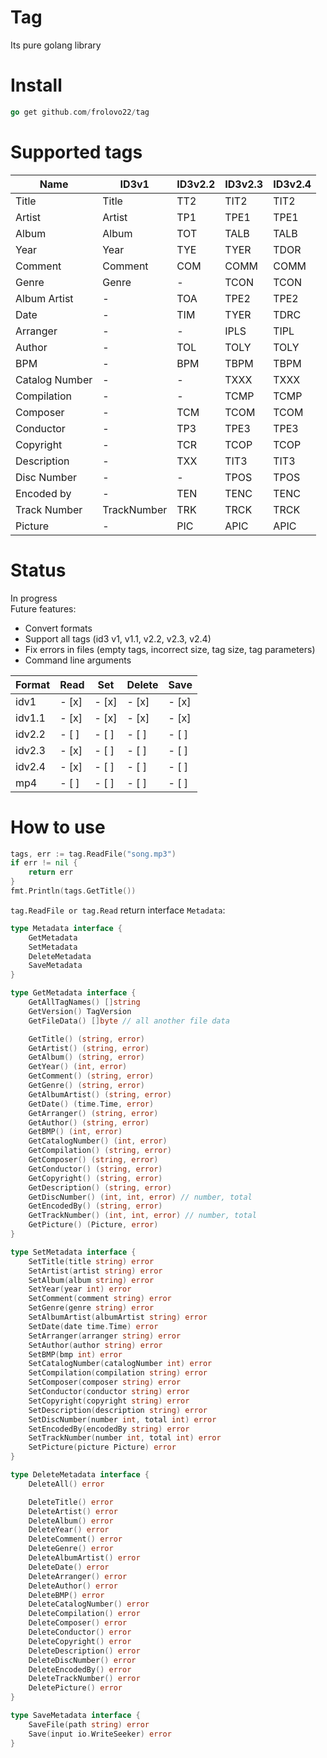 # Tag

Its pure golang library

# Install

```go 
go get github.com/frolovo22/tag
```

# Supported tags

| Name              | ID3v1       | ID3v2.2 | ID3v2.3 | ID3v2.4 |
|-------------------|-------------|---------|---------|---------|
| Title             | Title       | TT2     | TIT2    | TIT2    |
| Artist            | Artist      | TP1     | TPE1    | TPE1    |
| Album             | Album       | TOT     | TALB    | TALB    |
| Year              | Year        | TYE     | TYER    | TDOR    |
| Comment           | Comment     | COM     | COMM    | COMM    |
| Genre             | Genre       | -       | TCON    | TCON    |
| Album Artist      | -           | TOA     | TPE2    | TPE2    | 
| Date              | -           | TIM     | TYER    | TDRC    |
| Arranger          | -           | -       | IPLS    | TIPL    |
| Author            | -           | TOL     | TOLY    | TOLY    |
| BPM               | -           | BPM     | TBPM    | TBPM    |
| Catalog Number    | -           | -       | TXXX    | TXXX    |
| Compilation       | -           | -       | TCMP    | TCMP    |
| Composer          | -           | TCM     | TCOM    | TCOM    |
| Conductor         | -           | TP3     | TPE3    | TPE3    |
| Copyright         | -           | TCR     | TCOP    | TCOP    |
| Description       | -           | TXX     | TIT3    | TIT3    |
| Disc Number       | -           | -       | TPOS    | TPOS    |
| Encoded by        | -           | TEN     | TENC    | TENC    |
| Track Number      | TrackNumber | TRK     | TRCK    | TRCK    |  
| Picture           | -           | PIC     | APIC    | APIC    |
       

# Status 
In progress  
Future features:
*  Convert formats
*  Support all tags (id3 v1, v1.1, v2.2, v2.3, v2.4)
*  Fix errors in files (empty tags, incorrect size, tag size, tag parameters)
*  Command line arguments 

| Format | Read   | Set   | Delete |  Save |
|--------|--------|-------|--------|-------|
| idv1   | - [x]  | - [x] | - [x]  | - [x] |
| idv1.1 | - [x]  | - [x] | - [x]  | - [x] |
| idv2.2 | - [ ]  | - [ ] | - [ ]  | - [ ] |
| idv2.3 | - [x]  | - [ ] | - [ ]  | - [ ] |
| idv2.4 | - [x]  | - [ ] | - [ ]  | - [ ] |  
| mp4    | - [ ]  | - [ ] | - [ ]  | - [ ] |  

# How to use

```go
tags, err := tag.ReadFile("song.mp3")
if err != nil {
	return err
}
fmt.Println(tags.GetTitle())
```

```tag.ReadFile or tag.Read``` return interface ```Metadata```:  

```go 
type Metadata interface {
	GetMetadata
	SetMetadata
	DeleteMetadata
	SaveMetadata
}

type GetMetadata interface {
	GetAllTagNames() []string
	GetVersion() TagVersion
	GetFileData() []byte // all another file data

	GetTitle() (string, error)
	GetArtist() (string, error)
	GetAlbum() (string, error)
	GetYear() (int, error)
	GetComment() (string, error)
	GetGenre() (string, error)
	GetAlbumArtist() (string, error)
	GetDate() (time.Time, error)
	GetArranger() (string, error)
	GetAuthor() (string, error)
	GetBMP() (int, error)
	GetCatalogNumber() (int, error)
	GetCompilation() (string, error)
	GetComposer() (string, error)
	GetConductor() (string, error)
	GetCopyright() (string, error)
	GetDescription() (string, error)
	GetDiscNumber() (int, int, error) // number, total
	GetEncodedBy() (string, error)
	GetTrackNumber() (int, int, error) // number, total
	GetPicture() (Picture, error)
}

type SetMetadata interface {
	SetTitle(title string) error
	SetArtist(artist string) error
	SetAlbum(album string) error
	SetYear(year int) error
	SetComment(comment string) error
	SetGenre(genre string) error
	SetAlbumArtist(albumArtist string) error
	SetDate(date time.Time) error
	SetArranger(arranger string) error
	SetAuthor(author string) error
	SetBMP(bmp int) error
	SetCatalogNumber(catalogNumber int) error
	SetCompilation(compilation string) error
	SetComposer(composer string) error
	SetConductor(conductor string) error
	SetCopyright(copyright string) error
	SetDescription(description string) error
	SetDiscNumber(number int, total int) error
	SetEncodedBy(encodedBy string) error
	SetTrackNumber(number int, total int) error
	SetPicture(picture Picture) error
}

type DeleteMetadata interface {
	DeleteAll() error

	DeleteTitle() error
	DeleteArtist() error
	DeleteAlbum() error
	DeleteYear() error
	DeleteComment() error
	DeleteGenre() error
	DeleteAlbumArtist() error
	DeleteDate() error
	DeleteArranger() error
	DeleteAuthor() error
	DeleteBMP() error
	DeleteCatalogNumber() error
	DeleteCompilation() error
	DeleteComposer() error
	DeleteConductor() error
	DeleteCopyright() error
	DeleteDescription() error
	DeleteDiscNumber() error
	DeleteEncodedBy() error
	DeleteTrackNumber() error
	DeletePicture() error
}

type SaveMetadata interface {
	SaveFile(path string) error
	Save(input io.WriteSeeker) error
}
```   


